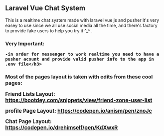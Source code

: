 <h2> Laravel Vue Chat System </h2>

<p>This is a realtime chat system made with laravel vue js and pusher it's very easey to use since we all use social media all the time, and there's factory to provide fake users to help you try it ^_^ .</p>

<h3>Very Important: 
    
    -in order for messenger to work realtime you need to have a pusher acount and provide valid pusher info to the app in .env file</h3>

<h3> Most of the pages layout is taken with edits from these cool pages: </h3>

<big><strong>Friend Lists Layout: <a href="https://bootdey.com/snippets/view/friend-zone-user-list">https://bootdey.com/snippets/view/friend-zone-user-list</a></strong></big>

<big><strong>profile Page Layout: <a href="https://codepen.io/anism/pen/znoJc">https://codepen.io/anism/pen/znoJc</a></strong></big>

<big><strong>Chat Page Layout: <a href="https://codepen.io/drehimself/pen/KdXwxR">https://codepen.io/drehimself/pen/KdXwxR</a></strong></big>
